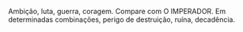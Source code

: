 Ambição, luta, guerra, coragem. Compare com O IMPERADOR. Em determinadas
combinações, perigo de destruição, ruína, decadência.

